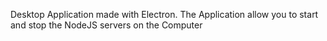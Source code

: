 Desktop Application made with Electron. The Application allow you to start and stop the NodeJS servers on the Computer
